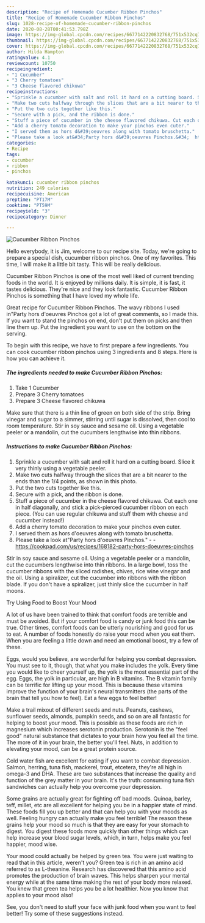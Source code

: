 ```yaml
---
description: "Recipe of Homemade Cucumber Ribbon Pinchos"
title: "Recipe of Homemade Cucumber Ribbon Pinchos"
slug: 1028-recipe-of-homemade-cucumber-ribbon-pinchos
date: 2020-08-28T00:41:53.798Z
image: https://img-global.cpcdn.com/recipes/6677142220832768/751x532cq70/cucumber-ribbon-pinchos-recipe-main-photo.jpg
thumbnail: https://img-global.cpcdn.com/recipes/6677142220832768/751x532cq70/cucumber-ribbon-pinchos-recipe-main-photo.jpg
cover: https://img-global.cpcdn.com/recipes/6677142220832768/751x532cq70/cucumber-ribbon-pinchos-recipe-main-photo.jpg
author: Hilda Hampton
ratingvalue: 4.1
reviewcount: 10750
recipeingredient:
- "1 Cucumber"
- "3 Cherry tomatoes"
- "3 Cheese flavored chikuwa"
recipeinstructions:
- "Sprinkle a cucumber with salt and roll it hard on a cutting board. Slice it very thinly using a vegetable peeler."
- "Make two cuts halfway through the slices that are a bit nearer to the ends than the 1/4 points, as shown in this photo."
- "Put the two cuts together like this."
- "Secure with a pick, and the ribbon is done."
- "Stuff a piece of cucumber in the cheese flavored chikuwa. Cut each one in half diagonally, and stick a pick-pierced cucumber ribbon on each piece. (You can use regular chikuwa and stuff them with cheese and cucumber instead!)"
- "Add a cherry tomato decoration to make your pinchos even cuter."
- "I served them as hors d&#39;oeuvres along with tomato bruschetta."
- "Please take a look at&#34;Party hors d&#39;oeuvres Pinchos.&#34;  https://cookpad.com/us/recipes/168182-party-hors-doeuvres-pinchos"
categories:
- Recipe
tags:
- cucumber
- ribbon
- pinchos

katakunci: cucumber ribbon pinchos 
nutrition: 249 calories
recipecuisine: American
preptime: "PT17M"
cooktime: "PT59M"
recipeyield: "3"
recipecategory: Dinner

---
```



![Cucumber Ribbon Pinchos](https://img-global.cpcdn.com/recipes/6677142220832768/751x532cq70/cucumber-ribbon-pinchos-recipe-main-photo.jpg)

Hello everybody, it is Jim, welcome to our recipe site. Today, we're going to prepare a special dish, cucumber ribbon pinchos. One of my favorites. This time, I will make it a little bit tasty. This will be really delicious.

Cucumber Ribbon Pinchos is one of the most well liked of current trending foods in the world. It is enjoyed by millions daily. It is simple, it is fast, it tastes delicious. They're nice and they look fantastic. Cucumber Ribbon Pinchos is something that I have loved my whole life.

Great recipe for Cucumber Ribbon Pinchos. The wavy ribbons I used in&#34;Party hors d&#39;oeuvres Pinchos got a lot of great comments, so I made this. If you want to stand the pinchos on end, don&#39;t put them on picks and then line them up. Put the ingredient you want to use on the bottom on the serving.


To begin with this recipe, we have to first prepare a few ingredients. You can cook cucumber ribbon pinchos using 3 ingredients and 8 steps. Here is how you can achieve it.

<!--inarticleads1-->

##### The ingredients needed to make Cucumber Ribbon Pinchos:

1. Take 1 Cucumber
1. Prepare 3 Cherry tomatoes
1. Prepare 3 Cheese flavored chikuwa


Make sure that there is a thin line of green on both side of the strip. Bring vinegar and sugar to a simmer, stirring until sugar is dissolved, then cool to room temperature. Stir in soy sauce and sesame oil. Using a vegetable peeler or a mandolin, cut the cucumbers lengthwise into thin ribbons. 

<!--inarticleads2-->

##### Instructions to make Cucumber Ribbon Pinchos:

1. Sprinkle a cucumber with salt and roll it hard on a cutting board. Slice it very thinly using a vegetable peeler.
1. Make two cuts halfway through the slices that are a bit nearer to the ends than the 1/4 points, as shown in this photo.
1. Put the two cuts together like this.
1. Secure with a pick, and the ribbon is done.
1. Stuff a piece of cucumber in the cheese flavored chikuwa. Cut each one in half diagonally, and stick a pick-pierced cucumber ribbon on each piece. (You can use regular chikuwa and stuff them with cheese and cucumber instead!)
1. Add a cherry tomato decoration to make your pinchos even cuter.
1. I served them as hors d&#39;oeuvres along with tomato bruschetta.
1. Please take a look at&#34;Party hors d&#39;oeuvres Pinchos.&#34; -  - https://cookpad.com/us/recipes/168182-party-hors-doeuvres-pinchos


Stir in soy sauce and sesame oil. Using a vegetable peeler or a mandolin, cut the cucumbers lengthwise into thin ribbons. In a large bowl, toss the cucumber ribbons with the sliced radishes, chives, rice wine vinegar and the oil. Using a spiralizer, cut the cucumber into ribbons with the ribbon blade. If you don&#39;t have a spiralizer, just thinly slice the cucumber in half moons. 

Try Using Food to Boost Your Mood


A lot of us have been trained to think that comfort foods are terrible and must be avoided. But if your comfort food is candy or junk food this can be true. Other times, comfort foods can be utterly nourishing and good for us to eat. A number of foods honestly do raise your mood when you eat them. When you are feeling a little down and need an emotional boost, try a few of these.

Eggs, would you believe, are wonderful for helping you combat depression. You must see to it, though, that what you make includes the yolk. Every time you would like to cheer yourself up, the yolk is the most essential part of the egg. Eggs, the yolk in particular, are high in B vitamins. The B vitamin family can be terrific for lifting up your mood. This is because these vitamins improve the function of your brain's neural transmitters (the parts of the brain that tell you how to feel). Eat a few eggs to feel better!

Make a trail mixout of different seeds and nuts. Peanuts, cashews, sunflower seeds, almonds, pumpkin seeds, and so on are all fantastic for helping to boost your mood. This is possible as these foods are rich in magnesium which increases serotonin production. Serotonin is the "feel good" natural substance that dictates to your brain how you feel all the time. The more of it in your brain, the better you'll feel. Nuts, in addition to elevating your mood, can be a great protein source.

Cold water fish are excellent for eating if you want to combat depression. Salmon, herring, tuna fish, mackerel, trout, etcetera, they're all high in omega-3 and DHA. These are two substances that increase the quality and function of the grey matter in your brain. It's the truth: consuming tuna fish sandwiches can actually help you overcome your depression. 

Some grains are actually great for fighting off bad moods. Quinoa, barley, teff, millet, etc are all excellent for helping you be in a happier state of mind. These foods fill you up better and that can help you with your moods as well. Feeling hungry can actually make you feel terrible! The reason these grains help your mood so much is that they are easy for your stomach to digest. You digest these foods more quickly than other things which can help increase your blood sugar levels, which, in turn, helps make you feel happier, mood wise.

Your mood could actually be helped by green tea. You were just waiting to read that in this article, weren't you? Green tea is rich in an amino acid referred to as L-theanine. Research has discovered that this amino acid promotes the production of brain waves. This helps sharpen your mental energy while at the same time making the rest of your body more relaxed. You knew that green tea helps you be a lot healthier. Now you know that applies to your mood also!

See, you don't need to stuff your face with junk food when you want to feel better! Try  some  of  these  suggestions  instead.

